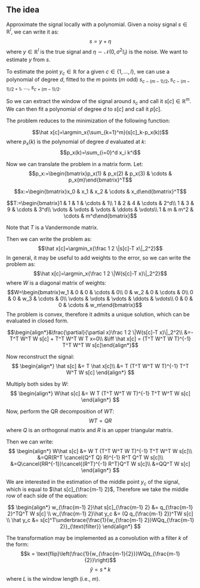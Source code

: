 ## The idea
Approximate the signal locally with a polynomial.
Given a noisy signal $s\in\mathbb{R}^l$, we can write it as:
$$s = y+\eta$$
where $y\in\mathbb R^l$ is the true signal and $\eta\sim\mathcal{N}(0,\sigma^2 \mathbb I_l)$ is the noise.
We want to estimate $y$ from $s$.

To estimate the point $y_c\in\mathbb R$ for a given $c\in\{1,\ldots,l\}$, we can use a polynomial of degree $d$, fitted to the $m$ points ($m$ odd) $s_{c-(m-1)/2}, s_{c-(m-1)/2+1}$, $\ldots$, $s_{c+(m-1)/2}$.

So we can extract the window of the signal around $s_c$ and call it $s[c]\in\mathbb R^m$. We can then fit a polynomial of degree $d$ to $s[c]$ and call it $p[c]$.

The problem reduces to the minimization of the following function:

$$\hat x[c]=\argmin_x{\sum_{k=1}^m}(s[c]_k-p_x(k))$$
where $p_x(k)$ is the polynomial of degree $d$ evaluated at $k$:
$$p_x(k)=\sum_{i=0}^d x_i k^i$$

Now we can translate the problem in a matrix form.
Let:
$$p_x:=\begin{bmatrix}p_x(1) & p_x(2) & p_x(3) & \cdots & p_x(m)\end{bmatrix}^T$$

$$x:=\begin{bmatrix}x_0 & x_1 & x_2 & \cdots & x_d\end{bmatrix}^T$$

$$T:=\begin{bmatrix}1 & 1 & 1 & \cdots & 1\\
1 & 2 & 4 & \cdots & 2^d\\
1 & 3 & 9 & \cdots & 3^d\\
\vdots & \vdots & \vdots & \ddots & \vdots\\
1 & m & m^2 & \cdots & m^d\end{bmatrix}$$

Note that $T$ is a Vandermonde matrix.

Then we can write the problem as:
$$\hat x[c]=\argmin_x{\frac 1 2 \|s[c]-T x\|_2^2}$$
In general, it may be useful to add weights to the error, so we can write the problem as:
$$\hat x[c]=\argmin_x{\frac 1 2 \|W(s[c]-T x)\|_2^2}$$
where $W$ is a diagonal matrix of weights:
$$W=\begin{bmatrix}w_1 & 0 & 0 & \cdots & 0\\
0 & w_2 & 0 & \cdots & 0\\
0 & 0 & w_3 & \cdots & 0\\
\vdots & \vdots & \vdots & \ddots & \vdots\\
0 & 0 & 0 & \cdots & w_m\end{bmatrix}$$
The problem is convex, therefore it admits a unique solution, which can be evaluated in closed form.

$$\begin{align*}&\frac{\partial}{\partial x}\frac 1 2 \|W(s[c]-T x)\|_2^2\\
&=-T^T W^T W s[c] + T^T W^T W T x=0\\
&\iff \hat x[c] = (T^T W^T W T)^{-1} T^T W^T W s[c]\end{align*}$$

Now reconstruct the signal:
$$
\begin{align*}
\hat s[c] &= T \hat x[c]\\
&= T (T^T W^T W T)^{-1} T^T W^T W s[c]
\end{align*}
$$

Multiply both sides by $W$:
$$
\begin{align*}
W\hat s[c] &= W T (T^T W^T W T)^{-1} T^T W^T W s[c]
\end{align*}
$$

Now, perform the QR decomposition of $WT$:
$$WT=QR$$
where $Q$ is an orthogonal matrix and $R$ is an upper triangular matrix.

Then we can write:
$$
\begin{align*}
W\hat s[c] &= W T (T^T W^T W T)^{-1} T^T W^T W s[c]\\
&=QR(R^T \cancel{Q^T Q} R)^{-1} R^T Q^T W s[c]\\
&=Q\cancel{RR^{-1}}\cancel{(R^T)^{-1} R^T}Q^T W s[c]\\
&=QQ^T W s[c]
\end{align*}
$$

We are interested in the estimation of the middle point $y_c$ of the signal, which is equal to $\hat s[c]_{\frac{m-1} 2}$, Therefore we take the middle row of each side of the equation:

$$
\begin{align*}
w_{\frac{m-1} 2}\hat s[c]_{\frac{m-1} 2} &= q_{\frac{m-1} 2}^TQ^T W s[c] \\
w_{\frac{m-1} 2}\hat y_c &= (Q q_{\frac{m-1} 2})^TW s[c] \\
\hat y_c &= s[c]^T\underbrace{\frac{1}{w_{\frac{m-1} 2}}WQq_{\frac{m-1} 2}}_{\text{filter}}
\end{align*}
$$

The transformation may be implemented as a convolution with a filter $k$ of the form:
$$k = \text{flip}\left(\frac{1}{w_{\frac{m-1}{2}}}WQq_{\frac{m-1}{2}}\right)$$
$$\hat y = s * k$$
where $L$ is the window length (i.e., $m$).


